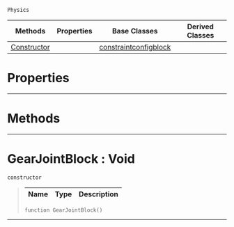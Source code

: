  `Physics`

|Methods|Properties|Base Classes|Derived Classes|
|---|---|---|---|
|[ Constructor](https://github.com/ArendDanielek/ZeroDocsTest/blob/master/code_reference/class_reference/gearjointblock.markdown#gearjointblock-void)| |[constraintconfigblock](https://github.com/ArendDanielek/ZeroDocsTest/blob/master/code_reference/class_reference/constraintconfigblock.markdown)| |


 #  Properties


---  
 #  Methods


---  
 #  GearJointBlock : Void

 `constructor`

> 
> |Name|Type|Description|
> |---|---|---|
> ``` lang=cpp, name=Zilch
> function GearJointBlock()
> ``` 


---  
 
  
  
  
  
  
  
  

 